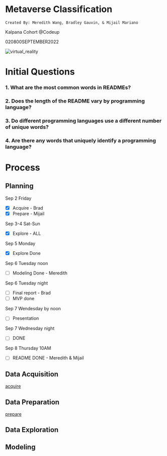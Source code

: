 # **Metaverse Classification**

    Created By: Meredith Wang, Bradley Gauvin, & Mijail Mariano

Kalpana Cohort @Codeup

020800SEPTEMBER2022

![virtual_reality](https://user-images.githubusercontent.com/105242871/188337225-67fd4808-4264-430c-9f1d-34f09df2a27b.jpg)

# Initial Questions
### 1. What are the most common words in READMEs?
### 2. Does the length of the README vary by programming language?
### 3. Do different programming languages use a different number of unique words?
### 4. Are there any words that uniquely identify a programming language?

# Process
## Planning
Sep 2 Friday
- [x] Acquire - Brad
- [x] Prepare - Mijail

Sep 3-4 Sat-Sun
- [x] Explore - ALL

Sep 5 Monday
- [x] Explore Done

Sep 6 Tuesday noon
- [ ] Modeling Done - Meredith

Sep 6 Tuesday night
- [ ] Final report - Brad
- [ ] MVP done

Sep 7 Wendesday by noon
- [ ] Presentation

Sep 7 Wednesday night
- [ ] DONE

Sep 8 Thursday 10AM
- [ ] README DONE - Meredith & Mijail

## Data Acquisition
[acquire](acquire.py)

## Data Preparation
[prepare](prepare.py)

## Data Exploration

## Modeling

